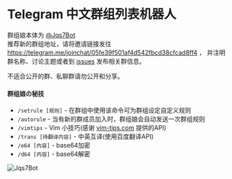 # Telegram 中文群组列表机器人

群组娘本体为 [@Jqs7Bot](https://telegram.me/Jqs7Bot)<br/>
推荐新的群组地址，请将邀请链接发往
https://telegram.me/joinchat/05fe39f501af4d542fbcd38cfcad8ff4 ，
并注明群名称、讨论主题或者到
[issues](https://github.com/jqs7/telegram-chinese-groups/issues)
发布相关群信息。

不适合公开的群、私聊群请勿公开和分享。

#### 群组娘の秘技

- `/setrule [规则]` - 在群组中使用该命令可为群组设定自定义规则
- `/autorule` - 当有新的群成员加入时，群组娘会自动发送一次群组规则
- `/vimtips` - Vim 小技巧(感谢 [vim-tips.com](http://vim-tips.com/about) 提供的API)
- `/trans [待翻译内容]` - 中英互译(使用百度翻译API)
- `/e64 [内容]` - base64加密
- `/d64 [内容]` - base64解密

![Jqs7Bot](http://ww2.sinaimg.cn/large/71d9577dgw1eu5kuwdr3yj21kw1k7qhp.jpg)
